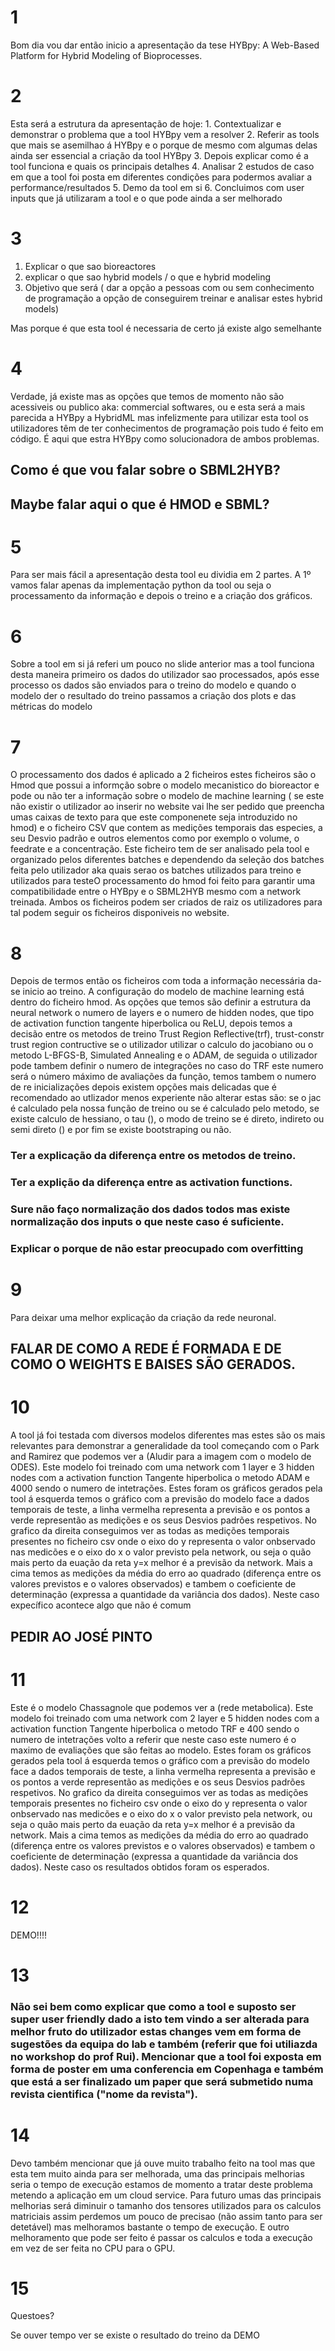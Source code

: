
# 1
Bom dia vou dar então inicio a apresentação da tese HYBpy: A Web-Based Platform for Hybrid Modeling of Bioprocesses.

# 2
Esta será a estrutura da apresentação de hoje: 
	1. Contextualizar e demonstrar o problema que a tool HYBpy vem a resolver
	2. Referir as tools que mais se asemilhao á HYBpy e o porque de mesmo com algumas delas ainda ser essencial a criação da tool HYBpy
	3. Depois explicar como é a tool funciona e quais os principais detalhes
	4. Analisar 2 estudos de caso em que a tool foi posta em diferentes condições para podermos avaliar a performance/resultados
	5. Demo da tool em si
	6. Concluimos com user inputs que já utilizaram a tool e o que pode ainda a ser melhorado


# 3
1. Explicar o que sao bioreactores
2. explicar o que sao hybrid models / o que e hybrid modeling
3. Objetivo que será ( dar a opção a pessoas com ou sem conhecimento de programação a opção de conseguirem treinar e analisar estes hybrid models)

Mas porque é que esta tool é necessaria de certo já existe algo semelhante

# 4
Verdade, já existe mas as opções que temos de momento não são acessiveis ou publico aka: commercial softwares, ou e esta será a mais parecida a HYBpy a HybridML mas infelizmente para utilizar esta tool os utilizadores têm de ter conhecimentos de programação pois tudo é feito em código. É aqui que estra HYBpy como solucionadora de ambos problemas. 

## Como é que vou falar sobre o SBML2HYB?
## Maybe falar aqui o que é HMOD e SBML?

# 5
Para ser mais fácil a apresentação desta tool eu dividia em 2 partes. A 1º vamos falar apenas da implementação python da tool ou seja o processamento da informação e depois o treino e a criação dos gráficos.

# 6
Sobre a tool em si já referi um pouco no slide anterior mas a tool funciona desta maneira primeiro os dados do utilizador sao processados, após esse processo os dados são enviados para o treino do modelo e quando o modelo der o resultado do treino passamos a criação dos plots e das métricas do modelo

# 7
O processamento dos dados é aplicado a 2 ficheiros estes ficheiros são o Hmod que possui a informção sobre o modelo mecanistico do bioreactor e pode ou não ter a informação sobre o modelo de machine learning ( se este não existir o utilizador ao inserir no website vai lhe ser pedido que preencha umas caixas de texto para que este componenete seja introduzido no hmod) e o ficheiro CSV que contem as medições temporais das especies, a seu Desvio padrão e outros elementos como por exemplo o volume, o feedrate e a concentração. Este ficheiro tem de ser analisado pela tool e organizado pelos diferentes batches e dependendo da seleção dos batches feita pelo utilizador aka quais serao os batches utilizados para treino e utilizados para testeO processamento do hmod foi feito para garantir uma compatibilidade entre o HYBpy e o SBML2HYB mesmo com a network treinada. Ambos os ficheiros podem ser criados de raiz os utilizadores para tal podem seguir os ficheiros disponiveis no website.

# 8
Depois de termos então os ficheiros com toda a informação necessária da-se inicio ao treino. A configuração do modelo de machine learning está dentro do ficheiro hmod. As opções que temos são definir a estrutura da neural network o numero de layers e o numero de hidden nodes, que tipo de activation function tangente hiperbolica ou ReLU, depois temos a decisão entre os metodos de treino Trust Region Reflective(trf), trust-constr trust region contructive se o utilizador utilizar o calculo do jacobiano ou o metodo L-BFGS-B, Simulated Annealing e o ADAM, de seguida o utilizador pode tambem definir o numero de integrações no caso do TRF este numero será o número máximo de avaliações da função, temos tambem o numero de re inicializações depois existem opções mais delicadas que é recomendado ao utlizador menos experiente não alterar estas são: se o jac é calculado pela nossa função de treino ou se é calculado pelo metodo, se existe calculo de hessiano, o tau (), o modo de treino se é direto, indireto ou semi direto () e por fim se existe bootstraping ou não.

### Ter a explicação da diferença entre os metodos de treino.
### Ter a explição da diferença entre as activation functions.

### Sure não faço normalização dos dados todos mas existe normalização dos inputs o que neste caso é suficiente.

### Explicar o porque de não estar preocupado com overfitting


# 9
Para deixar uma melhor explicação da criação da rede neuronal.

## FALAR DE COMO A REDE É FORMADA E DE COMO O WEIGHTS E BAISES SÃO GERADOS.


# 10
A tool já foi testada com diversos modelos diferentes mas estes são os mais relevantes para demonstrar a generalidade da tool começando com o Park and Ramirez que podemos ver a (Aludir para a imagem com o modelo de ODES). Este modelo foi treinado com uma network com 1 layer e 3 hidden nodes com a activation function Tangente hiperbolica o metodo ADAM e 4000 sendo o numero de intetrações. Estes foram os gráficos gerados pela tool á esquerda temos o gráfico com a previsão do modelo face a dados temporais de teste, a linha vermelha representa a previsão e os pontos a verde representão as medições e os seus Desvios padrões respetivos. No grafico da direita conseguimos ver as todas as medições temporais presentes no ficheiro csv onde o eixo do y representa o valor onbservado nas medicões e o eixo do x o valor previsto pela network, ou seja o quão mais perto da euação da reta y=x melhor é a previsão da network. Mais a cima temos as medições da média do erro ao quadrado (diferença entre os valores previstos e o valores observados) e tambem o coeficiente de determinação (expressa a quantidade da variância dos dados). Neste caso expecífico acontece algo que não é comum

## PEDIR AO JOSÉ PINTO


# 11
Este é o modelo Chassagnole que podemos ver a (rede metabolica). Este modelo foi treinado com uma network com 2 layer e 5 hidden nodes com a activation function Tangente hiperbolica o metodo TRF e 400 sendo o numero de intetrações volto a referir que neste caso este numero é o maximo de evaliações que são feitas ao modelo. Estes foram os gráficos gerados pela tool á esquerda temos o gráfico com a previsão do modelo face a dados temporais de teste, a linha vermelha representa a previsão e os pontos a verde representão as medições e os seus Desvios padrões respetivos. No grafico da direita conseguimos ver as todas as medições temporais presentes no ficheiro csv onde o eixo do y representa o valor onbservado nas medicões e o eixo do x o valor previsto pela network, ou seja o quão mais perto da euação da reta y=x melhor é a previsão da network. Mais a cima temos as medições da média do erro ao quadrado (diferença entre os valores previstos e o valores observados) e tambem o coeficiente de determinação (expressa a quantidade da variância dos dados). Neste caso os resultados obtidos foram os esperados.

# 12
DEMO!!!!

# 13
### Não sei bem como explicar que como a tool e suposto ser super user friendly dado a isto tem vindo a ser alterada para melhor fruto do utilizador estas changes vem em forma de sugestões da equipa do lab e também (referir que foi utiliazda no workshop do prof Rui). Mencionar que a tool foi exposta em forma de poster em uma conferencia em Copenhaga e também que está a ser finalizado um paper que será submetido numa revista cientifica ("nome da revista").


# 14
Devo também mencionar que já ouve muito trabalho feito na tool mas que esta tem muito ainda para ser melhorada, uma das principais melhorias seria o tempo de execução estamos de momento a tratar deste problema metendo a aplicação em um cloud service. Para futuro umas das principais melhorias será diminuir o tamanho dos tensores utilizados para os calculos matriciais assim perdemos um pouco de precisao (não assim tanto para ser detetável) mas melhoramos bastante o tempo de execução. E outro melhoramento que pode ser feito é passar os calculos e toda a execução em vez de ser feita no CPU para o GPU.

# 15
Questoes? 

Se ouver tempo ver se existe o resultado do treino da DEMO


